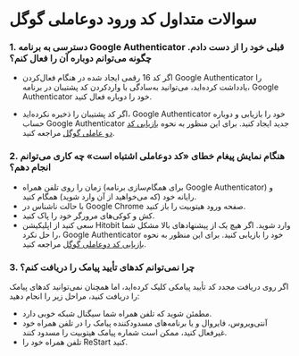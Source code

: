 #  سوالات متداول کد ورود دوعاملی گوگل


### **1.**	دسترسی به برنامه Google Authenticator قبلی خود را از دست دادم. چگونه می‌توانم دوباره آن را فعال کنم؟

- اگر کد 16 رقمی ایجاد شده در هنگام فعال‌کردن Google Authenticator را یادداشت کرده‌اید، می‌توانید به‌سادگی با واردکردن کد پشتیبان در برنامه، Google Authenticator خود را دوباره فعال کنید.

- اگر کد پشتیبان را ذخیره نکرده‌اید،  Google Authenticator خود را بازیابی  و دوباره حساب Google Authenticator جدید ایجاد کنید. برای این منظور به نحوه [بازیابی کد دو عاملی گوگل](https://github.com/HitoBitCo/FAQDocs/blob/main/Security/SequritySettings/Two-FactorAutenticathion/ResetTwo-FactorAuthentication.md) مراجعه کنید.

### **2.**	هنگام نمایش پیغام خطای «کد دوعاملی اشتباه است» چه کاری می‌توانم انجام دهم؟
-	زمان را روی تلفن همراه (برای همگام‌سازی برنامه Google Authenticator) و رایانه خود (که می‌خواهید از آن وارد شوید) همگام کنید.
- با حالت ناشناس در Google Chrome  صفحه ورود هیتوبیت را باز کنید.
-	کش و کوکی‌های مرورگر خود را پاک کنید.
-	سعی کنید از اپلیکیشن Hitobit وارد شوید.
اگر هیچ یک از پیشنهادهای بالا مشکل شما را حل نکرد،  Google Authenticator خود را بازیابی کنید. برای این منظور  به نحوه [بازیابی کد دوعاملی گوگل](https://github.com/HitoBitCo/FAQDocs/blob/main/Security/SequritySettings/Two-FactorAutenticathion/ResetTwo-FactorAuthentication.md) مراجعه کنید.

### **3.** چرا نمی‌توانم کدهای تأیید پیامک را دریافت کنم؟

اگر روی دریافت مجدد کد تأیید پیامکی کلیک کرده‌اید، اما همچنان نمی‌توانید کدهای پیامک را دریافت کنید، مراحل زیر را انجام دهید:

- 	مطمئن شوید که تلفن همراه شما سیگنال شبکه خوبی دارد.
- 	آنتی‌ویروس، فایروال و یا برنامه‌های مسدودکننده پیامک را در تلفن همراه خود غیرفعال کنید، ممکن است شماره  پیامک هیتوبیت را مسدود کنند.
- 	تلفن همراه خود را ReStart کنید.

<!-- -	به‌جای آن تأیید صوتی را امتحان کنید. -->

